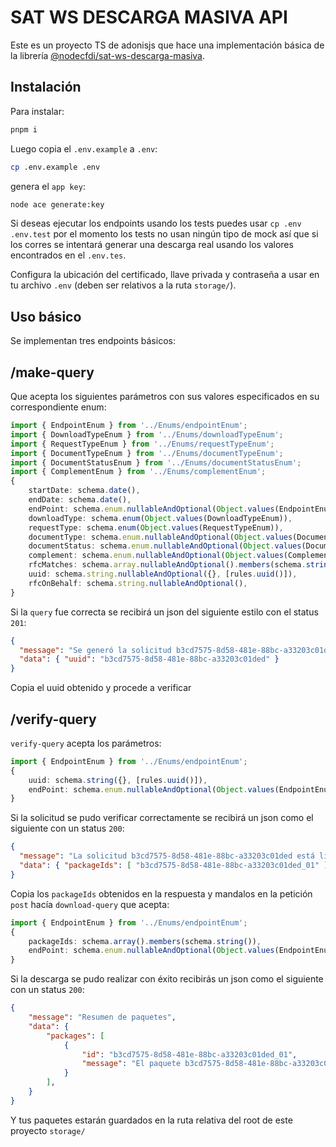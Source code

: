# SAT WS DESCARGA MASIVA API

Este es un proyecto TS de adonisjs que hace una implementación básica de la librería [@nodecfdi/sat-ws-descarga-masiva](https://github.com/nodecfdi/sat-ws-descarga-masiva).

## Instalación

Para instalar:

```bash
pnpm i
```

Luego copia el `.env.example` a `.env`:

```bash
cp .env.example .env
```

genera el `app key`:

```bash
node ace generate:key
```

Si deseas ejecutar los endpoints usando los tests puedes usar `cp .env .env.test` por el momento los tests no usan ningún tipo de mock
así que si los corres se intentará generar una descarga real usando los valores encontrados en el `.env.tes`.

Configura la ubicación del certificado, llave privada y contraseña a usar en tu archivo `.env` (deben ser relativos a la ruta `storage/`).

## Uso básico

Se implementan tres endpoints básicos:

## /make-query

Que acepta los siguientes parámetros con sus valores especificados en su correspondiente enum:

```ts
import { EndpointEnum } from '../Enums/endpointEnum';
import { DownloadTypeEnum } from '../Enums/downloadTypeEnum';
import { RequestTypeEnum } from '../Enums/requestTypeEnum';
import { DocumentTypeEnum } from '../Enums/documentTypeEnum';
import { DocumentStatusEnum } from '../Enums/documentStatusEnum';
import { ComplementEnum } from '../Enums/complementEnum';
{
    startDate: schema.date(),
    endDate: schema.date(),
    endPoint: schema.enum.nullableAndOptional(Object.values(EndpointEnum)),
    downloadType: schema.enum(Object.values(DownloadTypeEnum)),
    requestType: schema.enum(Object.values(RequestTypeEnum)),
    documentType: schema.enum.nullableAndOptional(Object.values(DocumentTypeEnum)),
    documentStatus: schema.enum.nullableAndOptional(Object.values(DocumentStatusEnum)),
    complement: schema.enum.nullableAndOptional(Object.values(ComplementEnum)),
    rfcMatches: schema.array.nullableAndOptional().members(schema.string({}, [rules.uuid()])),
    uuid: schema.string.nullableAndOptional({}, [rules.uuid()]),
    rfcOnBehalf: schema.string.nullableAndOptional(),
}
```

Si la `query` fue correcta se recibirá un json del siguiente estilo con el status `201`:

```json
{
  "message": "Se generó la solicitud b3cd7575-8d58-481e-88bc-a33203c01ded",
  "data": { "uuid": "b3cd7575-8d58-481e-88bc-a33203c01ded" }
}
```

Copia el uuid obtenido y procede a verificar

## /verify-query

`verify-query` acepta los parámetros:

```ts
import { EndpointEnum } from '../Enums/endpointEnum';
{
    uuid: schema.string({}, [rules.uuid()]),
    endPoint: schema.enum.nullableAndOptional(Object.values(EndpointEnum)),
}
```

Si la solicitud se pudo verificar correctamente se recibirá un json como el siguiente con un status `200`:

```json
{
  "message": "La solicitud b3cd7575-8d58-481e-88bc-a33203c01ded está lista",
  "data": { "packageIds": [ "b3cd7575-8d58-481e-88bc-a33203c01ded_01" ] }
}
```

Copia los `packageIds` obtenidos en la respuesta y mandalos en la petición `post` hacía `download-query` que acepta:

```ts
import { EndpointEnum } from '../Enums/endpointEnum';
{
    packageIds: schema.array().members(schema.string()),
    endPoint: schema.enum.nullableAndOptional(Object.values(EndpointEnum)),
}
```

Si la descarga se pudo realizar con éxito recibirás un json como el siguiente con un status `200`:

```json
{
    "message": "Resumen de paquetes",
    "data": {
        "packages": [
            {
                "id": "b3cd7575-8d58-481e-88bc-a33203c01ded_01",
                "message": "El paquete b3cd7575-8d58-481e-88bc-a33203c01ded_01 se ha guardado con éxito en storage/b3cd7575-8d58-481e-88bc-a33203c01ded_01.zip",
            }
        ],
    }
}
```

Y tus paquetes estarán guardados en la ruta relativa del root de este proyecto `storage/`
